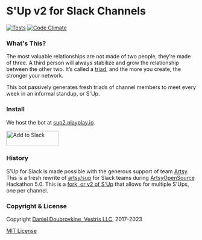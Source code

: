 S'Up v2 for Slack Channels
==========================

[![Tests](https://github.com/dblock/slack-sup2/actions/workflows/test.yml/badge.svg)](https://github.com/dblock/slack-sup2/actions/workflows/test.yml)
[![Code Climate](https://codeclimate.com/github/dblock/slack-sup.svg)](https://codeclimate.com/github/dblock/slack-sup)

### What's This?

The most valuable relationships are not made of two people, they’re made of three. A third person will always stabilize and grow the relationship between the other two. It’s called a [triad](http://www.culturesync.net/toolbox/intro-to-triads), and the more you create, the stronger your network.

This bot passively generates fresh triads of channel members to meet every week in an informal standup, or S'Up.

### Install

We host the bot at [sup2.playplay.io](https://sup2.playplay.io).

<a href="http://sup2.playplay.io"><img alt="Add to Slack" height="40" width="139" src="https://platform.slack-edge.com/img/add_to_slack.png" srcset="https://platform.slack-edge.com/img/add_to_slack.png 1x, https://platform.slack-edge.com/img/add_to_slack@2x.png 2x" /></a>

### History

S'Up for Slack is made possible with the generous support of team [Artsy](https://www.artsy.net). This is a fresh rewrite of [artsy/sup](https://github.com/artsy/sup) for Slack teams during [ArtsyOpenSource](http://artsy.github.io) Hackathon 5.0. This is a [fork, or v2 of S'Up](https://github.com/dblock/slack-sup) that allows for multiple S'Ups, one per channel.

### Copyright & License

Copyright [Daniel Doubrovkine, Vestris LLC](https://www.vestris.com), 2017-2023

[MIT License](LICENSE)
